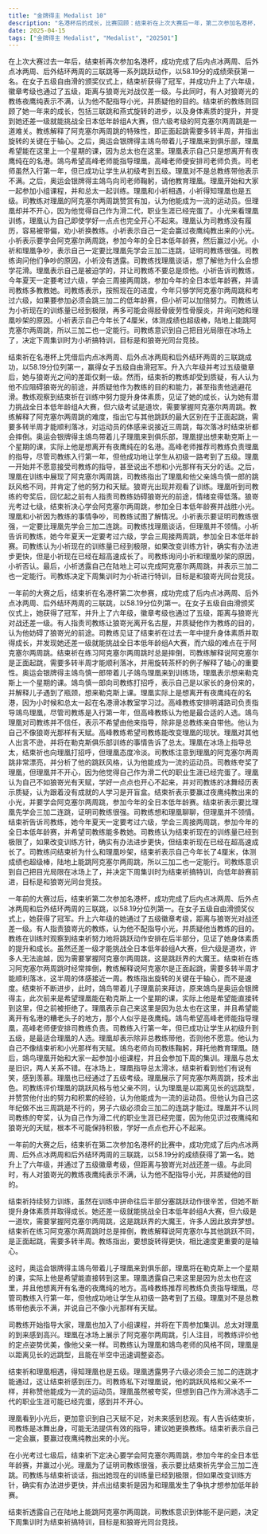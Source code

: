 ```yaml
---
title: "金牌得主 Medalist 10"
description: "名港杯后的成长，比赛回顾：结束祈在上次大赛后一年，第二次参加名港杯，成功完成一系列跳跃动作，包括后内点冰两周、后外点冰两周、后外结环两周的三联跳，最终得分58.19，排名第一。名港杯后的成长，颁奖与晋级：结束祈在女子五级自由滑颁奖仪式上获得冠军，升上了六年级，徽章考级也通过了五级，距离与狼嵜光对战还差一级。教练风波与挑战，质疑与冲突：有人指责结束祈的教练，认为他不应妨碍狼嵜光的前途，并质疑他作为教练的目的和能力。教练风波与挑战，教练的观察：教练观察到结束祈在训练中努力提升身体素质，并见证了她的成长，认为她有潜力挑战全日本低年龄组A大赛，但六级考试是道坎，需要掌握阿克塞尔两周跳。教练风波与挑战，阿克塞尔两周跳的难点：教练解释了阿克塞尔两周跳的难度，指出它与其他跳跃的最大区别在于正面起跳，需要多转半周才能顺利落冰，对运动员的体感来说接近三周跳。新挑战者：鴗鸟理凰，新人物登场：奥运会银牌得主鴗鸟慎一郎带着儿子鴗鸟理凰来到训练场，理凰表示想来勒克斯上一个星期的课，实际上是想离开有夜鹰纯在的名港。新挑战者：鴗鸟理凰，教练安排：高峰教练安排明浦路司负责指导鴗鸟理凰，尽管司教练是入行第一年，但高峰教练认为他是最合适的人选。新挑战者：鴗鸟理凰，理凰的抵触：鴗鸟理凰对司教练并不信任，表示不希望由他来指导，除非是总教练亲自带他。他认为自己不像狼嵜光那样有天赋。理凰的加入与竞争，理凰的加入：鴗鸟理凰开始和大家一起参加小组课程，并会参加下周的集训。他与总太是旧识，两人关系不错。理凰的加入与竞争，理凰的实力：理凰展示了阿克塞尔两周跳，技术出色。但他认为自己这年纪做不出三周跳是不行的，男子六级必须会三加二的连跳才能过。理凰的加入与竞争，司教练的评价：司教练评价理凰的跳跃风格与他父亲不同，认为理凰是以距离见长的远跳型，并赞赏他付出的努力和积累的经验，认为他能成为一流的运动员。理凰的加入与竞争，理凰的自卑：理凰并不认同司教练的夸奖，认为自己作为滑二代的职业生涯已经完蛋，因为他见识过夜鹰纯和狼嵜光的天赋，根本不可能保持积极。小祈的决心与特训，小祈的决心：结束祈看到狼嵜光考过七级，决心要学会阿克塞尔两周跳，参加今年的全日本低年龄赛，并赢过狼嵜光。小祈的决心与特训，理凰的激将：理凰表示要比结束祈先学会三加二连跳，证明司教练很强。小祈的决心与特训，司教练的分析：司教练与结束祈谈话，指出她现在的训练量已经到极限，但如果改变训练方针，确实有办法进步更快。他还点出结束祈是因为和理凰发生了争执才想参加低年龄赛。小祈的决心与特训，发现新可能：结束祈表示自己在陆地上能跳阿克塞尔两周跳，司教练意识到体能不是问题，决定下周集训时为结束祈搞特训，目标是和狼嵜光同台竞技。"
date: 2025-04-15
tags: ["金牌得主 Medalist", "Medalist", "202501"]
---
```


在上次大赛过去一年后，结束祈再次参加名港杯，成功完成了后内点冰两周、后外点冰两周、后外结环两周的三联跳等一系列跳跃动作，以58.19分的成绩荣获第一名。在女子五级自由滑的颁奖仪式上，结束祈获得了冠军，并成功升上了六年级，徽章考级也通过了五级，距离与狼嵜光对战仅差一级。与此同时，有人对狼嵜光的教练夜鹰纯表示不满，认为他不配指导小光，并质疑他的目的。结束祈的教练则回顾了她一年来的成长，包括三联跳和燕式旋转的进步，以及身体素质的提升，并提到她还差一级就能挑战全日本低年龄组A大赛，但六级考级的阿克塞尔两周跳是一道难关。教练解释了阿克塞尔两周跳的特殊性，即正面起跳需要多转半周，并指出旋转的关键在于轴心。之后，奥运会银牌得主鴗鸟带着儿子理凰来到俱乐部，理凰希望能在这里上一个星期的课，因为总太也在这里。理凰表示自己只是想离开有夜鹰纯在的名港。鴗鸟希望高峰老师能指导理凰，高峰老师便安排司老师负责。司老师虽然入行第一年，但已成功让学生从初级考到五级。理凰对不是总教练带他表示不满。之后，奥运会银牌得主鴗鸟向司老师鞠躬，请他教育理凰。理凰开始和大家一起参加小组课程，并和总太一起训练。理凰和小祈相遇，小祈得知理凰也是五级。司教练对理凰的阿克塞尔两周跳赞赏有加，认为他能成为一流的运动员。但理凰却并不开心，因为他觉得自己作为滑二代，职业生涯已经完蛋了。小光来看理凰训练，理凰认为自己即使学好一点点也完全开心不起来。理凰认为司教练没有履历，容易被带偏，劝小祈换教练。小祈表示自己一定会赢过夜鹰纯教出来的小光。小祈表示要学会阿克塞尔两周跳，参加今年的全日本低年龄赛，然后赢过小光。小祈和理凰争吵，表示自己一定要比理凰先学会三加二连跳，证明司教练很强。司教练询问他们争吵的原因，小祈没有透露。司教练找理凰谈话，想了解他为什么会想学花滑。理凰表示自己是被迫学的，并让司教练不要总是烦他。小祈告诉司教练，今年夏天一定要考过六级，学会三周接两周跳，参加今年的全日本低年龄赛，并请司教练多教教她。司教练表示，按照现在的进度，今年只够学阿克塞尔两周跳和考过六级，如果要参加必须会跳三加二的低年龄赛，但小祈可以加倍努力。司教练认为小祈现在的训练量已经到极限，再多可能会得胫骨疲劳性骨膜炎，并询问她和理凰吵架的原因。小祈表示自己今年长了4厘米，体测成绩也超级棒，陆地上能跳阿克塞尔两周跳，所以三加二也一定能行。司教练意识到自己把目光局限在冰场上了，决定下周集训时为小祈搞特训，目标是和狼嵜光同台竞技。

结束祈在名港杯上凭借后内点冰两周、后外点冰两周和后外结环两周的三联跳成功，以58.19分位列第一，赢得女子五级自由滑冠军。升入六年级并考过五级徽章后，她与狼嵜光之间的差距仅剩一级。然而，结束祈的教练却受到质疑，有人认为他不应阻碍狼嵜光的前途，并质疑他作为教练的目的和能力，甚至指责他逃避花滑。教练观察到结束祈在训练中努力提升身体素质，见证了她的成长，认为她有潜力挑战全日本低年龄组A大赛，但六级考试是道坎，需要掌握阿克塞尔两周跳。教练解释了阿克塞尔两周跳的难度，指出它与其他跳跃的最大区别在于正面起跳，需要多转半周才能顺利落冰，对运动员的体感来说接近三周跳，每次落冰时结束祈都会摔倒。奥运会银牌得主鴗鸟带着儿子理凰来到俱乐部，理凰提出想来勒克斯上一个星期的课，实际上他是想离开有夜鹰纯在的名港。高峰老师推荐司教练负责理凰的指导，尽管司教练入行第一年，但他成功地让学生从初级一路考到了五级。理凰一开始并不愿意接受司教练的指导，甚至说出不想和小光那样有天分的话。之后，理凰在训练中展现了阿克塞尔两周跳，司教练指出了理凰和他父亲鴗鸟慎一郎的跳跃风格不同，并肯定了他的努力和天赋。狼嵜光出现并观看了训练。理凰听到司教练的夸奖后，回忆起之前有人指责司教练妨碍狼嵜光的前途，情绪变得低落。狼嵜光考过七级，结束祈决心学会阿克塞尔两周跳，参加全日本低年龄赛并战胜小光。理凰和小祈因为教练的事情争吵，司教练试图了解情况。小祈表示要证明司教练很强，一定要比理凰先学会三加二连跳。司教练找理凰谈话，但理凰并不领情。小祈告诉司教练，她今年夏天一定要考过六级，学会三周接两周跳，参加全日本低年龄赛。司教练认为小祈现在的训练量已经到极限，如果改变训练方针，确实有办法进步更快，但是小祈现在已经在超高速成长了。司教练询问小祈和理凰吵架的原因，小祈否认。最后，小祈透露自己在陆地上可以完成阿克塞尔两周跳，并表示三加二也一定能行。司教练决定下周集训时为小祈进行特训，目标是和狼嵜光同台竞技。

一年前的大赛之后，结束祈在名港杯第二次参赛，成功完成了后内点冰两周、后外点冰两周、后外结环两周的三联跳，以58.19分位列第一。在女子五级自由滑颁奖仪式上，她获得了冠军，并升上了六年级，徽章考级也通过了五级，距离与狼嵜光对战还差一级。有人指责司教练让狼嵜光离开名古屋，并质疑他作为教练的目的，认为他妨碍了狼嵜光的前途。司教练见证了结束祈在过去一年中提升身体素质并取得成长，并发现她还差一级就能挑战全日本低年龄组A大赛，而六级的难点在于阿克塞尔两周跳。结束祈在练习阿克塞尔两周跳时总是摔倒，司教练解释说阿克塞尔是正面起跳，需要多转半周才能顺利落冰，并用旋转茶杯的例子解释了轴心的重要性。奥运会银牌得主鴗鸟慎一郎带着儿子鴗鸟理凰来到训练场，理凰表示想来勒克斯上一个星期的课。鴗鸟慎一郎向司教练打招呼，表示自己是以家长的身份来的，并解释儿子遇到了瓶颈，想来勒克斯上课。理凰实际上是想离开有夜鹰纯在的名港，因为小时候和总太一起在名港滑冰教室学习过。高峰教练安排明浦路司负责指导鴗鸟理凰，尽管司教练是入行第一年，但高峰教练认为他是最合适的人选。鴗鸟理凰对司教练并不信任，表示不希望由他来指导，除非是总教练亲自带他。他认为自己不像狼嵜光那样有天赋。高峰教练希望司教练能改变理凰的现状。理凰对其他人出言不逊，并将在勒克斯俱乐部训练的事情告诉了总太。理凰在冰场上指导总太，结束祈也向理凰打招呼，但理凰态度冷淡。司教练注意到理凰的阿克塞尔两周跳非常漂亮，并分析了他的跳跃风格，认为他能成为一流的运动员。司教练夸奖了理凰，但理凰并不开心，因为他觉得自己作为滑二代的职业生涯已经完蛋了。理凰认为自己不如狼嵜光有天赋，学好一点点也开心不起来，并对司教练的冰舞经历表示质疑，认为跟着没有成就的人学习是开盲盒。结束祈表示要赢过夜鹰纯教出来的小光，并要学会阿克塞尔两周跳，参加今年的全日本低年龄赛。结束祈表示要比理凰先学会三加二连跳，证明司教练很强。司教练想和理凰聊聊，但理凰并不领情。结束祈告诉司教练，她今年夏天一定要考过六级，学会三周接两周跳，参加今年的全日本低年龄赛，并希望司教练能多教她。司教练认为结束祈现在的训练量已经到极限了，如果改变训练方针，确实有办法进步更快，但结束祈现在已经在超高速成长了。司教练问结束祈为什么和理凰吵架，结束祈表示自己今年长了4厘米，体测成绩也超级棒，陆地上能跳阿克塞尔两周跳，所以三加二也一定能行。司教练意识到自己把目光局限在冰场上了，并决定下周集训时为结束祈搞特训，向低年龄赛前进，目标是和狼嵜光同台竞技。

一年前的大赛过后，结束祈第二次参加名港杯，成功完成了后内点冰两周、后外点冰两周和后外结环两周的三联跳，以58.19分位列第一。在女子五级自由滑颁奖仪式上，她获得了冠军。升上六年级的她通过了五级徽章考级，距离与狼嵜光对战还差一级。有人指责狼嵜光的教练，认为他不配指导小光，并质疑他当教练的目的。教练在训练时观察到结束祈努力地将跳跃动作安排在后半部分，见证了她身体素质的提升和成长。虽然还差一级才能挑战全日本低年龄组A大赛，但六级是道坎，许多人无法逾越，因为需要掌握阿克塞尔两周跳，这是跳跃界的大魔王。结束祈在练习阿克塞尔两周跳时经常摔倒，教练解释说阿克塞尔是正面起跳，需要多转半周才能顺利落冰，这半周的体感接近一周。教练指出旋转的关键在于轴心，而不是速度。结束祈不断进步，此时，鴗鸟带着儿子理凰前来拜访，原来鴗鸟是奥运会银牌得主，此次前来是希望理凰能在勒克斯上一个星期的课，实际上他是希望能直接转到这里，但之前被拒绝了。理凰表示自己来这里是因为总太也在这里，并且希望能离开有名港的糟老头子的地方，那个人似乎是夜鹰纯。鴗鸟希望高峰老师能指导理凰，高峰老师便安排司教练负责。司教练入行第一年，但已成功让学生从初级升到五级，是最适合理凰的人选。理凰却表示除非总教练带他，否则他不愿意。他认为自己不像结束祈和小光那样有天赋。鴗鸟老师向司教练鞠躬，拜托他教育理凰。随后，鴗鸟理凰开始和大家一起参加小组课程，并且会参加下周的集训。理凰与总太是旧识，两人关系不错。在冰场上，理凰指导总太滑冰，结束祈看到他们有说有笑，感到羡慕。理凰也已经通过了五级考级。理凰展示了阿克塞尔两周跳，技术出色。司教练评价理凰的跳跃风格与他父亲不同，认为理凰是以距离见长的远跳型，并赞赏他付出的努力和积累的经验，认为他能成为一流的运动员。但他认为自己这年纪做不出三周跳是不行的，男子六级必须会三加二的连跳才能过。理凰并不认同司教练的夸奖，认为自己作为滑二代的职业生涯已经完蛋，因为他见识过夜鹰纯和狼嵜光的天赋，根本不可能保持积极，学好一点点也开心不起来。

一年前的大赛之后，结束祈在第二次参加名港杯的比赛中，成功完成了后内点冰两周、后外点冰两周和后外结环两周的三联跳，以58.19分的成绩获得了第一名。她升上了六年级，并通过了五级徽章考级，但距离与狼嵜光对战还差一级。与此同时，有人对狼嵜光的教练夜鹰纯表示不满，认为他不配指导小光，并质疑他的目的。

结束祈持续努力训练，虽然在训练中拼命往后半部分塞跳跃动作很辛苦，但她不断提升身体素质并取得成长。她还差一级就能挑战全日本低年龄组A大赛，但六级是一道坎，需要掌握阿克塞尔两周跳，这是跳跃界的大魔王，许多人因此放弃梦想。结束祈在练习阿克塞尔两周跳时总是摔倒，教练解释说阿克塞尔与其他跳跃不同，是正面起跳，需要多转半周。教练指出，要想旋转得更快，相比速度更重要的是轴心。

这时，奥运会银牌得主鴗鸟带着儿子理凰来到俱乐部，理凰将在勒克斯上一个星期的课，实际上他是希望能直接转到这里。理凰透露自己来这里是因为总太也在这里，并且他想离开有名港的夜鹰纯的地方。高峰教练推荐司教练负责指导理凰，尽管司教练入行第一年，但他成功地让学生从初级一路考到了五级。理凰对不是总教练带他表示不满，并说自己不像小光那样有天赋。

司教练开始指导大家，理凰也加入了小组课程，并将在下周参加集训。总太对理凰的到来感到高兴。理凰在冰场上展示了阿克塞尔两周跳，引人注目，司教练评价他的定点姿势优美，像他父亲一样。司教练认为理凰和鴗鸟老师的风格不同，理凰是以距离见长的远跳型，且能在半空中迅速调整姿态。

结束祈和理凰相遇，得知理凰也是五级。理凰透露男子六级必须会三加二的连跳才能通过，这让结束祈感到压力。司教练私下对理凰说，他的跳跃风格和父亲不一样，并称赞他能成为一流的运动员。理凰虽然被夸奖，但想到自己作为滑冰选手二代的职业生涯可能已经完蛋，感到并不开心。

理凰看到小光后，更加意识到自己天赋不足，对未来感到悲观。有人告诉结束祈，司教练是冰舞出身，可能无法提供有效的指导，建议她更换教练。结束祈表示自己一定会赢，要赢过夜鹰纯教出来的小光。

在小光考过七级后，结束祈下定决心要学会阿克塞尔两周跳，参加今年的全日本低年龄赛，并赢过小光。理凰为了证明司教练很强，表示要比结束祈先学会三加二连跳。司教练与结束祈谈话，指出她现在的训练量已经到极限，但如果改变训练方针，确实有办法进步更快，并点出结束祈是因为和理凰发生了争执才想参加低年龄赛。

结束祈透露自己在陆地上能跳阿克塞尔两周跳，司教练意识到体能不是问题，决定下周集训时为结束祈搞特训，目标是和狼嵜光同台竞技。